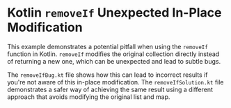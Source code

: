 # Kotlin `removeIf` Unexpected In-Place Modification

This example demonstrates a potential pitfall when using the `removeIf` function in Kotlin.  `removeIf` modifies the original collection directly instead of returning a new one, which can be unexpected and lead to subtle bugs.

The `removeIfBug.kt` file shows how this can lead to incorrect results if you're not aware of this in-place modification. The `removeIfSolution.kt` file demonstrates a safer way of achieving the same result using a different approach that avoids modifying the original list and map.